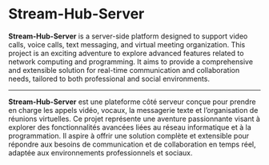 # Stream-Hub-Server


**Stream-Hub-Server** is a server-side platform designed to support video calls, voice calls, text messaging, and virtual meeting organization. This project is an exciting adventure to explore advanced features related to network computing and programming. It aims to provide a comprehensive and extensible solution for real-time communication and collaboration needs, tailored to both professional and social environments.

---

**Stream-Hub-Server** est une plateforme côté serveur conçue pour prendre en charge les appels vidéo, vocaux, la messagerie texte et l’organisation de réunions virtuelles. Ce projet représente une aventure passionnante visant à explorer des fonctionnalités avancées liées au réseau informatique et à la programmation. Il aspire à offrir une solution complète et extensible pour répondre aux besoins de communication et de collaboration en temps réel, adaptée aux environnements professionnels et sociaux.

